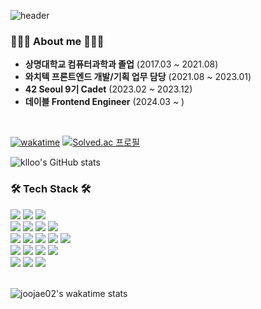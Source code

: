![header](https://capsule-render.vercel.app/api?type=waving&color=gradient&height=250&section=header&text=Welcome%20to%20Heeyoung's%20github%20🙇🏻‍♀️&fontSize=40&customColorList=24&fontAlign=40)
<br/>

### 🙋🏻‍♀️ About me 🙋🏻‍♀️
- **상명대학교 컴퓨터과학과 졸업** (2017.03 ~ 2021.08) <br/>
- **와치텍 프론트엔드 개발/기획 업무 담당** (2021.08 ~ 2023.01) <br/>
- **42 Seoul 9기 Cadet** (2023.02 ~ 2023.12) <br/>
- **데이블 Frontend Engineer** (2024.03 ~ ) <br/>

<br/>

[![wakatime](https://wakatime.com/badge/user/933b81b2-efcb-44ff-a8e8-887d101e5550.svg)](https://wakatime.com/@933b81b2-efcb-44ff-a8e8-887d101e5550)
[![Solved.ac 프로필](http://mazassumnida.wtf/api/mini/generate_badge?boj=asdf016182)](https://solved.ac/asdf016182)

![klloo's GitHub stats](https://github-readme-stats.vercel.app/api?username=klloo&show_icons=true&theme=default)

### 🛠 Tech Stack 🛠
<div> 
  <img src="https://img.shields.io/badge/c-A8B9CC?style=for-the-badge&logo=c%2B%2B&logoColor=white">
  <img src="https://img.shields.io/badge/c++-00599C?style=for-the-badge&logo=c%2B%2B&logoColor=white">
  <img src="https://img.shields.io/badge/java-%23ED8B00.svg?style=for-the-badge&logo=openjdk&logoColor=white">
  <br>
  <img src="https://img.shields.io/badge/html5-E34F26?style=for-the-badge&logo=html5&logoColor=white"> 
  <img src="https://img.shields.io/badge/css-1572B6?style=for-the-badge&logo=css3&logoColor=white"> 
  <img src="https://img.shields.io/badge/javascript-F7DF1E?style=for-the-badge&logo=javascript&logoColor=black"> 
  <img src="https://img.shields.io/badge/typescript-3178C6?style=for-the-badge&logo=typescript&logoColor=white"> 
  <br>
  <img src="https://img.shields.io/badge/react-61DAFB?style=for-the-badge&logo=react&logoColor=black"> 
  <img src="https://img.shields.io/badge/vue.js-4FC08D?style=for-the-badge&logo=vue.js&logoColor=white"> 
  <img src="https://img.shields.io/badge/next.js-000000?style=for-the-badge&logo=Next.js&logoColor=white">
  <img src="https://img.shields.io/badge/Gatsby-%23663399.svg?style=for-the-badge&logo=gatsby&logoColor=white">
  <img src="https://img.shields.io/badge/node.js-339933?style=for-the-badge&logo=Node.js&logoColor=white">
  <br>
  <img src="https://img.shields.io/badge/spring-6DB33F?style=for-the-badge&logo=spring&logoColor=white"> 
  <img src="https://img.shields.io/badge/express-000000?style=for-the-badge&logo=express&logoColor=white">
  <img src="https://img.shields.io/badge/mysql-4479A1?style=for-the-badge&logo=mysql&logoColor=white"> 
  <img src="https://img.shields.io/badge/mariaDB-003545?style=for-the-badge&logo=mariaDB&logoColor=white"> 
  <br>
  <img src="https://img.shields.io/badge/linux-FCC624?style=for-the-badge&logo=linux&logoColor=black"> 
  <img src="https://img.shields.io/badge/amazonaws-232F3E?style=for-the-badge&logo=amazonaws&logoColor=white"> 
  <img src="https://img.shields.io/badge/docker-2496ED?style=for-the-badge&logo=docker&logoColor=white"> 
  <br>
</div>
<br/>

![joojae02's wakatime stats](https://github-readme-stats.vercel.app/api/wakatime?username=heeyoung&layout=compact)


